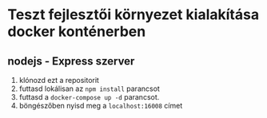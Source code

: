 # Teszt fejlesztői környezet kialakítása docker konténerben

## nodejs - Express szerver

1. klónozd ezt a repositorit
2. futtasd lokálisan az `npm install` parancsot
3. futtasd a `docker-compose up -d` parancsot. 
4. böngészőben nyisd meg a `localhost:16008` címet
